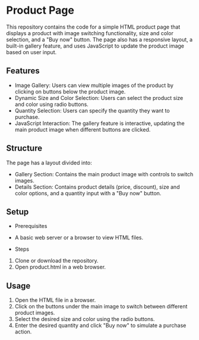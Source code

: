 # Product Page
This repository contains the code for a simple HTML product page that displays a product with image 
switching functionality, size and color selection, and a "Buy now" button. 
The page also has a responsive layout, a built-in gallery feature, and uses JavaScript to update the 
product image based on user input.

## Features
* Image Gallery: Users can view multiple images of the product by clicking on buttons below the product image.
* Dynamic Size and Color Selection: Users can select the product size and color using radio buttons.
* Quantity Selection: Users can specify the quantity they want to purchase.
* JavaScript Interaction: The gallery feature is interactive, updating the main product image when different buttons are clicked.

## Structure
The page has a layout divided into:

* Gallery Section: Contains the main product image with controls to switch images.
* Details Section: Contains product details (price, discount), size and color options, and a quantity input with a "Buy now" button.

## Setup
- Prerequisites
* A basic web server or a browser to view HTML files.
- Steps
1. Clone or download the repository.
2. Open product.html in a web browser.
   
## Usage
1. Open the HTML file in a browser.
2. Click on the buttons under the main image to switch between different product images.
3. Select the desired size and color using the radio buttons.
4. Enter the desired quantity and click "Buy now" to simulate a purchase action.
